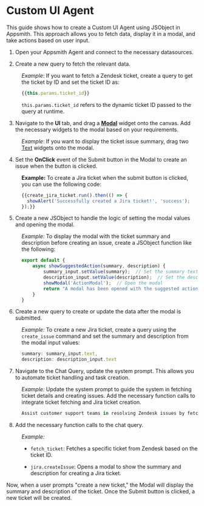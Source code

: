 # Custom UI Agent

This guide shows how to create a Custom UI Agent using JSObject in Appsmith. This approach allows you to fetch data, display it in a modal, and take actions based on user input. 


1. Open your Appsmith Agent and connect to the necessary datasources.

2. Create a new query to fetch the relevant data. 


<dd>

*Example*: If you want to fetch a Zendesk ticket, create a query to get the ticket by ID and set the ticket ID as:

```js
{{this.params.ticket_id}}
```

`this.params.ticket_id` refers to the dynamic ticket ID passed to the query at runtime.

</dd>

3. Navigate to the **UI** tab, and drag a [**Modal**](/build-agents/widgets/reference/modal) widget onto the canvas. Add the necessary widgets to the modal based on your requirements. 

<dd>

*Example*: If you want to display the ticket issue summary, drag two [Text](/build-agents/widgets/reference/multilineInput) widgets onto the modal.

</dd>

4. Set the **OnClick** event of the Submit button in the Modal to create an issue when the button is clicked.

<dd>

**Example:** To create a Jira ticket when the submit button is clicked, you can use the following code:

```js
{{create_jira_ticket.run().then(() => {
  showAlert('Successfully created a Jira ticket!', 'success');
});}}
```



</dd>

5. Create a new JSObject to handle the logic of setting the modal values and opening the modal. 


<dd>

*Example:* To display the modal with the ticket summary and description before creating an issue, create a JSObject function like the following:

```javascript
export default {
    async showSuggestedAction(summary, description) {
        summary_input.setValue(summary);  // Set the summary text
        description_input.setValue(description);  // Set the description text
        showModal('ActionModal');  // Open the modal
        return "A modal has been opened with the suggested action for review.";  // Return confirmation message
    }
}
```

</dd>

6. Create a new query to create or update the data after the modal is submitted.

<dd>

*Example:* To create a new Jira ticket, create a query using the `create_issue` command and set the summary and description from the modal input values:

```js
summary: summary_input.text,
description: description_input.text
```

</dd>

7. Navigate to the Chat Query, update the system prompt. This allows you to automate ticket handling and task creation.

<dd>

*Example:* Update the system prompt to guide the system in fetching ticket details and creating issues. Add the necessary function calls to integrate ticket fetching and Jira ticket creation.

```js
Assist customer support teams in resolving Zendesk issues by fetching the ticket details, understanding the issue, consulting documentation, suggesting a clear response, prompting the user to send the response via Zendesk, and recommending Jira ticket creation for the engineering team. Fetch the Zendesk ticket, understand the issue, consult documentation, suggest a response, prompt the user to send the response via Zendesk, and recommend Jira ticket creation for the engineering team.
```

</dd>

8. Add the necessary function calls to the chat query.

<dd>

*Example:*

- `fetch_ticket`: Fetches a specific ticket from Zendesk based on the ticket ID.

- `jira.createIssue`: Opens a modal to show the summary and description for creating a Jira ticket.



 <ZoomImage
    src="/img/jira-agent.png" 
    alt=""
    caption=""
  /> 

</dd>

Now, when a user prompts "create a new ticket," the Modal will display the summary and description of the ticket. Once the Submit button is clicked, a new ticket will be created.








